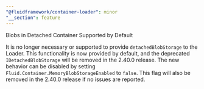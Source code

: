 ```yaml
---
"@fluidframework/container-loader": minor
"__section": feature
---
```


Blobs in Detached Container Supported by Default

It is no longer necessary or supported to provide `detachedBlobStorage` to the Loader. This functionality is now provided by default, and the deprecated `IDetachedBlobStorage` will be removed in the 2.40.0 release.
The new behavior can be disabled by setting `Fluid.Container.MemoryBlobStorageEnabled` to `false`. This flag will also be removed in the 2.40.0 release if no issues are reported.
